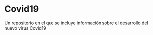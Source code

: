 # Covid19
Un repositorio en el que se incluye información sobre el desarrollo del nuevo virus Covid19
